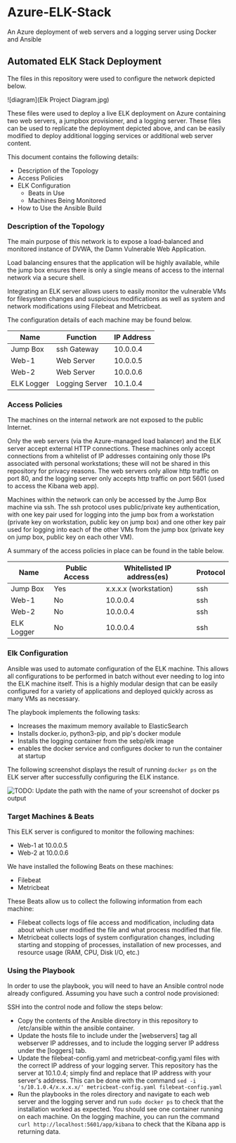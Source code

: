 # Azure-ELK-Stack
An Azure deployment of web servers and a logging server using Docker and Ansible

## Automated ELK Stack Deployment

The files in this repository were used to configure the network depicted below.

![diagram](Elk Project Diagram.jpg)

These files were used to deploy a live ELK deployment on Azure containing two web servers, a jumpbox provisioner, and a logging server. These files can be used to replicate the deployment depicted above, and can be easily modified to deploy additional logging services or additional web server content.

This document contains the following details:
- Description of the Topology
- Access Policies
- ELK Configuration
  - Beats in Use
  - Machines Being Monitored
- How to Use the Ansible Build


### Description of the Topology

The main purpose of this network is to expose a load-balanced and monitored instance of DVWA, the Damn Vulnerable Web Application.

Load balancing ensures that the application will be highly available, while the jump box ensures there is only a single means of access to the internal network via a secure shell.

Integrating an ELK server allows users to easily monitor the vulnerable VMs for filesystem changes and suspicious modifications as well as system and network modifications using Filebeat and Metricbeat.

The configuration details of each machine may be found below.

| Name          | Function       | IP Address |
|---------------|----------------|------------|
| Jump Box      | ssh Gateway    | 10.0.0.4   |
| Web-1         | Web Server     | 10.0.0.5   |
| Web-2         | Web Server     | 10.0.0.6   |
| ELK Logger    | Logging Server | 10.1.0.4   |

### Access Policies

The machines on the internal network are not exposed to the public Internet. 

Only the web servers (via the Azure-managed load balancer) and the ELK server accept external HTTP connections. These machines only accept connections from a whitelist of IP addresses containing only those IPs associated with personal workstations; these will not be shared in this repository for privacy reasons. The web servers only allow http traffic on port 80, and the logging server only accepts http traffic on port 5601 (used to access the Kibana web app).

Machines within the network can only be accessed by the Jump Box machine via ssh. The ssh protocol uses public/private key authentication, with one key pair used for logging into the jump box from a workstation (private key on workstation, public key on jump box) and one other key pair used for logging into each of the other VMs from the jump box (private key on jump box, public key on each other VM).

A summary of the access policies in place can be found in the table below.

| Name       | Public Access | Whitelisted IP address(es) | Protocol |
|------------|---------------|----------------------------|----------|
| Jump Box   | Yes           | x.x.x.x (workstation)      | ssh      |
| Web-1      | No            | 10.0.0.4                   | ssh      |
| Web-2      | No            | 10.0.0.4                   | ssh      |
| ELK Logger | No            | 10.0.0.4                   | ssh      |

### Elk Configuration

Ansible was used to automate configuration of the ELK machine. This allows all configurations to be performed in batch without ever needing to log into the ELK machine itself. This is a highly modular design that can be easily configured for a variety of applications and deployed quickly across as many VMs as necessary.

The playbook implements the following tasks:
- Increases the maximum memory available to ElasticSearch
- Installs docker.io, python3-pip, and pip's docker module
- Installs the logging container from the sebp/elk image
- enables the docker service and configures docker to run the container at startup

The following screenshot displays the result of running `docker ps` on the ELK server after successfully configuring the ELK instance.

![TODO: Update the path with the name of your screenshot of docker ps output](Images/docker_ps_output.png)

### Target Machines & Beats
This ELK server is configured to monitor the following machines:
- Web-1 at 10.0.0.5
- Web-2 at 10.0.0.6

We have installed the following Beats on these machines:
- Filebeat
- Metricbeat

These Beats allow us to collect the following information from each machine:
- Filebeat collects logs of file access and modification, including data about which user modified the file and what process modified that file.
- Metricbeat collects logs of system configuration changes, including starting and stopping of processes, installation of new processes, and resource usage (RAM, CPU, Disk I/O, etc.)

### Using the Playbook
In order to use the playbook, you will need to have an Ansible control node already configured. Assuming you have such a control node provisioned: 

SSH into the control node and follow the steps below:
- Copy the contents of the Ansible directory in this repository to /etc/ansible within the ansible container.
- Update the hosts file to include under the [webservers] tag all webserver IP addresses, and to include the logging server IP address under the [loggers] tab.
- Update the filebeat-config.yaml and metricbeat-config.yaml files with the correct IP address of your logging server. This repository has the server at 10.1.0.4; simply find and replace that IP address with your server's address. This can be done with the command `sed -i 's/10.1.0.4/x.x.x.x/' metricbeat-config.yaml filebeat-config.yaml`
- Run the playbooks in the roles directory and navigate to each web server and the logging server and run `sudo docker ps` to check that the installation worked as expected. You should see one container running on each machine. On the logging machine, you can run the command `curl http://localhost:5601/app/kibana` to check that the Kibana app is returning data.
